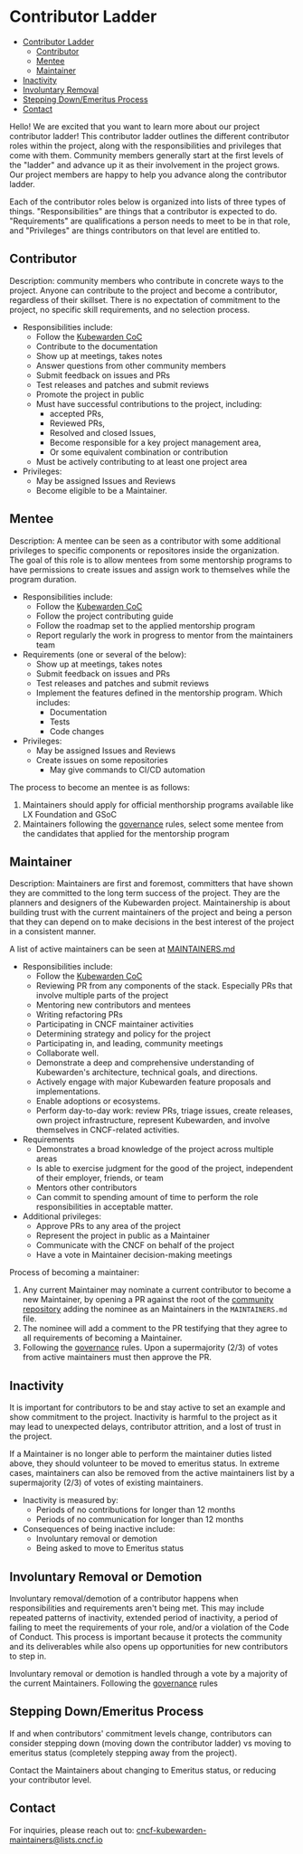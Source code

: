 # Contributor Ladder

- [Contributor Ladder](#contributor-ladder-template)
  - [Contributor](#contributor)
  - [Mentee](#Mentee)
  - [Maintainer](#Maintainer)
- [Inactivity](#Inactivity)
- [Involuntary Removal](#involuntary-removal-or-demotion)
- [Stepping Down/Emeritus Process](#stepping-downemeritus-process)
- [Contact](#contact)

Hello! We are excited that you want to learn more about our project contributor
ladder! This contributor ladder outlines the different contributor roles within
the project, along with the responsibilities and privileges that come with
them. Community members generally start at the first levels of the "ladder" and
advance up it as their involvement in the project grows. Our project members
are happy to help you advance along the contributor ladder.

Each of the contributor roles below is organized into lists of three types of
things. "Responsibilities" are things that a contributor is expected to do.
"Requirements" are qualifications a person needs to meet to be in that role,
and "Privileges" are things contributors on that level are entitled to.

## Contributor

Description: community members who contribute in concrete ways to the project.
Anyone can contribute to the project and become a contributor, regardless of
their skillset. There is no expectation of commitment to the project, no
specific skill requirements, and no selection process.

- Responsibilities include:
  - Follow the [Kubewarden
    CoC](https://github.com/kubewarden/community/blob/main/CODE_OF_CONDUCT.md)
  - Contribute to the documentation
  - Show up at meetings, takes notes
  - Answer questions from other community members
  - Submit feedback on issues and PRs
  - Test releases and patches and submit reviews
  - Promote the project in public
  - Must have successful contributions to the project, including:
    - accepted PRs,
    - Reviewed PRs,
    - Resolved and closed Issues,
    - Become responsible for a key project management area,
    - Or some equivalent combination or contribution
  - Must be actively contributing to at least one project area
- Privileges:
  - May be assigned Issues and Reviews
  - Become eligible to be a Maintainer.

## Mentee

Description: A mentee can be seen as a contributor with some additional
privileges to specific components or repositores inside the organization. The
goal of this role is to allow mentees from some mentorship programs to have
permissions to create issues and assign work to themselves while the program
duration.

- Responsibilities include:
  - Follow the [Kubewarden
    CoC](https://github.com/kubewarden/community/blob/main/CODE_OF_CONDUCT.md)
  - Follow the project contributing guide
  - Follow the roadmap set to the applied mentorship program
  - Report regularly the work in progress to mentor from the maintainers team
- Requirements (one or several of the below):
  - Show up at meetings, takes notes
  - Submit feedback on issues and PRs
  - Test releases and patches and submit reviews
  - Implement the features defined in the mentorship program. Which includes:
    - Documentation
    - Tests
    - Code changes
- Privileges:
  - May be assigned Issues and Reviews
  - Create issues on some repositories
    - May give commands to CI/CD automation

The process to become an mentee is as follows:

1. Maintainers should apply for official menthorship programs available like LX
   Foundation and GSoC
2. Maintainers following the
   [governance](https://github.com/kubewarden/community/blob/main/GOVERNANCE.md)
   rules, select some mentee from the candidates that applied for the mentorship
   program

## Maintainer

Description: Maintainers are first and foremost, committers that have shown
they are committed to the long term success of the project. They are the
planners and designers of the Kubewarden project. Maintainership is about
building trust with the current maintainers of the project and being a person
that they can depend on to make decisions in the best interest of the project
in a consistent manner.

A list of active maintainers can be seen at [MAINTAINERS.md](./MAINTAINERS.md)

- Responsibilities include:
  - Follow the [Kubewarden
    CoC](https://github.com/kubewarden/community/blob/main/CODE_OF_CONDUCT.md)
  - Reviewing PR from any components of the stack. Especially PRs that involve
    multiple parts of the project
  - Mentoring new contributors and mentees
  - Writing refactoring PRs
  - Participating in CNCF maintainer activities
  - Determining strategy and policy for the project
  - Participating in, and leading, community meetings
  - Collaborate well.
  - Demonstrate a deep and comprehensive understanding of Kubewarden's
    architecture, technical goals, and directions.
  - Actively engage with major Kubewarden feature proposals and
    implementations.
  - Enable adoptions or ecosystems.
  - Perform day-to-day work: review PRs, triage issues, create releases, own
    project infrastructure, represent Kubewarden, and involve themselves in
    CNCF-related activities.
- Requirements
  - Demonstrates a broad knowledge of the project across multiple areas
  - Is able to exercise judgment for the good of the project, independent of
    their employer, friends, or team
  - Mentors other contributors
  - Can commit to spending amount of time to perform the role responsibilities
    in acceptable matter.
- Additional privileges:
  - Approve PRs to any area of the project
  - Represent the project in public as a Maintainer
  - Communicate with the CNCF on behalf of the project
  - Have a vote in Maintainer decision-making meetings

Process of becoming a maintainer:

1. Any current Maintainer may nominate a current contributor to become a new
   Maintainer, by opening a PR against the root of the [community
   repository](https://github.com/kubewarden/community) adding the nominee as an
   Maintainers in the `MAINTAINERS.md` file.
2. The nominee will add a comment to the PR testifying that they agree to all
   requirements of becoming a Maintainer.
3. Following the
   [governance](https://github.com/kubewarden/community/blob/main/GOVERNANCE.md)
   rules. Upon a supermajority (2/3) of votes from active maintainers must then
   approve the PR.

## Inactivity

It is important for contributors to be and stay active to set an example and
show commitment to the project. Inactivity is harmful to the project as it may
lead to unexpected delays, contributor attrition, and a lost of trust in the
project.

If a Maintainer is no longer able to perform the maintainer duties listed
above, they should volunteer to be moved to emeritus status. In extreme cases,
maintainers can also be removed from the active maintainers list by a
supermajority (2/3) of votes of existing maintainers.

- Inactivity is measured by:
  - Periods of no contributions for longer than 12 months
  - Periods of no communication for longer than 12 months
- Consequences of being inactive include:
  - Involuntary removal or demotion
  - Being asked to move to Emeritus status

## Involuntary Removal or Demotion

Involuntary removal/demotion of a contributor happens when responsibilities and
requirements aren't being met. This may include repeated patterns of
inactivity, extended period of inactivity, a period of failing to meet the
requirements of your role, and/or a violation of the Code of Conduct. This
process is important because it protects the community and its deliverables
while also opens up opportunities for new contributors to step in.

Involuntary removal or demotion is handled through a vote by a majority of the
current Maintainers. Following the
[governance](https://github.com/kubewarden/community/blob/main/GOVERNANCE.md)
rules

## Stepping Down/Emeritus Process

If and when contributors' commitment levels change, contributors can consider
stepping down (moving down the contributor ladder) vs moving to emeritus status
(completely stepping away from the project).

Contact the Maintainers about changing to Emeritus status, or reducing your
contributor level.

## Contact

For inquiries, please reach out to:
[cncf-kubewarden-maintainers@lists.cncf.io](mailto:cncf-kubewarden-maintainers@lists.cncf.io)
